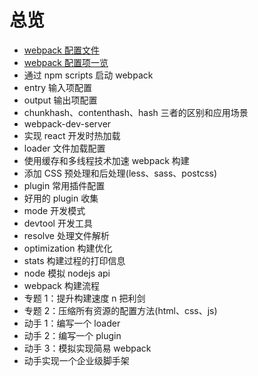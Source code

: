 # 总览

- [webpack 配置文件](./webpack-config-file)
- [webpack 配置项一览](./webpack-all-configs)
- 通过 npm scripts 启动 webpack
- entry 输入项配置
- output 输出项配置
- chunkhash、contenthash、hash 三者的区别和应用场景
- webpack-dev-server
- 实现 react 开发时热加载
- loader 文件加载配置
- 使用缓存和多线程技术加速 webpack 构建
- 添加 CSS 预处理和后处理(less、sass、postcss)
- plugin 常用插件配置
- 好用的 plugin 收集
- mode 开发模式
- devtool 开发工具
- resolve 处理文件解析
- optimization 构建优化
- stats 构建过程的打印信息
- node 模拟 nodejs api
- webpack 构建流程
- 专题 1：提升构建速度 n 把利剑
- 专题 2：压缩所有资源的配置方法(html、css、js)
- 动手 1：编写一个 loader
- 动手 2：编写一个 plugin
- 动手 3：模拟实现简易 webpack
- 动手实现一个企业级脚手架

